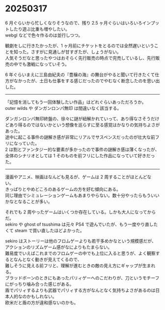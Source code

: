 # 20250317

6 月ぐらいから忙しくなりそうなので、残り 2.5 ヶ月ぐらいはいろいろインプットしたり遊ぶ比重も増やしたい。<br/>
webgl などで色々作るのは並行しつつ。

観劇をしに行きたかったが、1 ヶ月前にチケットをとるのでは全然遅いということを知った。さすがに見通しが甘すぎたが、しょうがない。<br/>
人気そうだなと思ったやつはおそらく先行販売の時点で完売しているし、先行販売の中でも激戦になっていそう。

6 年ぐらいまえに三島由紀夫の『豊穣の海』の舞台がやると聞いて行きたくて仕方がなかったが、土日も仕事をする感じだったのでやむなく断念したのを思い出した。

---

「記憶を消してもう一回体験したい作品」はどれぐらいあっただろうか。<br/>
outer wilds や ダンガンロンパ無印 は間違いなく該当する。

ダンガンロンパ無印終盤の、徐々に謎が紐解かれていって、あり得なさそうだけどあり得るのではないかという想像を巡らすに至る感覚はかなりの気持ちよさがあった。<br/>
途中に起こる事件の謎解き感が非常にリアルでサスペンスだったのが壮大な前フリになっていた。<br/>
2 は割とファンタジー的な要素が多かったので事件の謎解き感は薄くなったが、全体のシナリオとしては 1 そのものを前フリにした作品になっていて好きだった。

---

漫画やアニメ、映画はなんども見るが、ゲームは 2 周することがほとんどない。<br/>
きっぱりとやめどころのあるゲームの方を好む傾向にある。<br/>
同じ理由でシミュレーションゲームもあまりやらない。数十分やったらもういいかなとなることが多い。

それでも 2 周やったゲームはいくつか存在している。しかも大人になってからだ。<br/>
sekiro や ghost of tsushima は元々 PS4 で遊んでいたが、もう一度やり直したくて steam で買い直したほどよかった。<br/>

sekiro はストーリーは他のフロムゲーよりも若干多めかなという規模感だが、アクションのリズムゲーム感がなによりもたまらない。<br/>
難易度でいえばこれまでのフロムゲーの中でも上位に入ると思うが、よく観察するとなんとなく動きが見えてくるので、<br/>
難しそうに見える前フリと、理解が進むときの敵の見え方にギャップが生まれる。<br/>
ブラッドボーンのときにもあったパリィゲーへのこだわりが、刀というモチーフにがっちり噛み合った感じがある。<br/>
盾でパリィするよりも武器でパリィする方がなんとなく気持ちよさがあるのは日本人的なのかもしれない。<br/>
欧米だと盾の方が違和感ないのかも。
